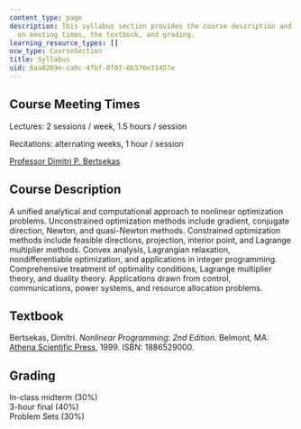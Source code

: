 ```yaml
---
content_type: page
description: This syllabus section provides the course description and information
  on meeting times, the textbook, and grading.
learning_resource_types: []
ocw_type: CourseSection
title: Syllabus
uid: 6aa8269e-ca9c-4fbf-8f07-6b576e31457e
---
```


Course Meeting Times
--------------------

Lectures: 2 sessions / week, 1.5 hours / session

Recitations: alternating weeks, 1 hour / session

[Professor Dimitri P. Bertsekas](http://web.mit.edu/dimitrib/www/home.html)

Course Description
------------------

A unified analytical and computational approach to nonlinear optimization problems. Unconstrained optimization methods include gradient, conjugate direction, Newton, and quasi-Newton methods. Constrained optimization methods include feasible directions, projection, interior point, and Lagrange multiplier methods. Convex analysis, Lagrangian relaxation, nondifferentiable optimization, and applications in integer programming. Comprehensive treatment of optimality conditions, Lagrange multiplier theory, and duality theory. Applications drawn from control, communications, power systems, and resource allocation problems.

Textbook
--------

Bertsekas, Dimitri. _Nonlinear Programming: 2nd Edition_. Belmont, MA: [Athena Scientific Press](http://athenasc.com/probbook.html), 1999. ISBN: 1886529000.

Grading
-------

In-class midterm (30%)  
3-hour final (40%)  
Problem Sets (30%)